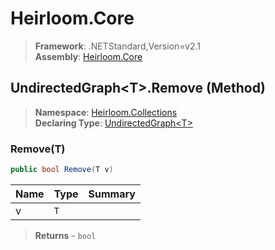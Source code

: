 # Heirloom.Core

> **Framework**: .NETStandard,Version=v2.1  
> **Assembly**: [Heirloom.Core][0]

## UndirectedGraph\<T>.Remove (Method)

> **Namespace**: [Heirloom.Collections][0]  
> **Declaring Type**: [UndirectedGraph\<T>][1]

### Remove(T)

```cs
public bool Remove(T v)
```

| Name | Type | Summary |
|------|------|---------|
| v    | `T`  |         |

> **Returns** - `bool`

[0]: ../../../Heirloom.Core.md
[1]: ../UndirectedGraph[T].md
